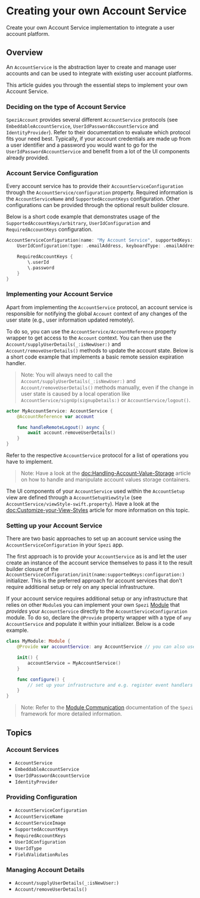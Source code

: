 # Creating your own Account Service

Create your own Account Service implementation to integrate a user account platform.

<!--
                  
This source file is part of the Spezi open-source project

SPDX-FileCopyrightText: 2023 Stanford University and the project authors (see CONTRIBUTORS.md)

SPDX-License-Identifier: MIT
             
-->

## Overview

An `AccountService` is the abstraction layer to create and manage user accounts and can be used to integrate with existing 
user account platforms.

This article guides you through the essential steps to implement your own Account Service.

### Deciding on the type of Account Service

`SpeziAccount` provides several different ``AccountService`` protocols (see ``EmbeddableAccountService``, ``UserIdPasswordAccountService`` and ``IdentityProvider``).
Refer to their documentation to evaluate which protocol fits your need best. Typically, if your account credentials are made up from a user identifier
and a password you would want to go for the ``UserIdPasswordAccountService`` and benefit from a lot of the UI components already provided.

### Account Service Configuration

Every account service has to provide their ``AccountServiceConfiguration`` through the ``AccountService/configuration`` property. Required information is
the ``AccountServiceName`` and ``SupportedAccountKeys`` configuration. Other configurations can be provided through the optional result builder closure.

Below is a short code example that demonstrates usage of the ``SupportedAccountKeys/arbitrary``, ``UserIdConfiguration`` and ``RequiredAccountKeys`` configuration.

```swift
AccountServiceConfiguration(name: "My Account Service", supportedKeys: .arbitrary) {
    UserIdConfiguration(type: .emailAddress, keyboardType: .emailAddress) // the default for this configuration

    RequiredAccountKeys {
        \.userId
        \.password
    }
}
```

### Implementing your Account Service

Apart from implementing the ``AccountService`` protocol, an account service is responsible for notifying the global ``Account`` context
of any changes of the user state (e.g., user information updated remotely).

To do so, you can use the ``AccountService/AccountReference`` property wrapper to get access to the ``Account`` context.
You can then use the ``Account/supplyUserDetails(_:isNewUser:)`` and ``Account/removeUserDetails()`` methods
to update the account state.
Below is a short code example that implements a basic remote session expiration handler.

> Note: You will always need to call the ``Account/supplyUserDetails(_:isNewUser:)`` and ``Account/removeUserDetails()`` methods manually,
even if the change in user state is caused by a local operation like ``AccountService/signUp(signupDetails:)`` or ``AccountService/logout()``.

```swift
actor MyAccountService: AccountService {
    @AccountReference var account

    func handleRemoteLogout() async {
        await account.removeUserDetails()
    }
}
```

Refer to the respective ``AccountService`` protocol for a list of operations you have to implement.

> Note: Have a look at the <doc:Handling-Account-Value-Storage> article on how to handle and manipulate account values storage containers.

The UI components of your ``AccountService`` used within the ``AccountSetup`` view are defined through a ``AccountSetupViewStyle`` (see ``AccountService/viewStyle-swift.property``).
Have a look at the <doc:Customize-your-View-Styles> article for more information on this topic.

### Setting up your Account Service

There are two basic approaches to set up an account service using the ``AccountServiceConfiguration`` in your `Spezi` app.

The first approach is to provide your ``AccountService`` as is and let the user create an instance of the account service themselves to
pass it to the result builder closure of the ``AccountServiceConfiguration/init(name:supportedKeys:configuration:)`` initializer.
This is the preferred approach for account services that don't require additional setup or rely on any special infrastructure.

If your account service requires additional setup or any infrastructure that relies on other `Module`s you can implement
your own `Spezi` [Module](https://swiftpackageindex.com/stanfordspezi/spezi/documentation/spezi/module) that _provides_ your
``AccountService`` directly to the ``AccountServiceConfiguration`` module. To do so, declare the `@Provide` property wrapper with a type of
`any AccountService` and populate it within your initializer. Below is a code example.

```swift
class MyModule: Module {
    @Provide var accountService: any AccountService // you can also use a type of [any AccountService] to provide multiple with a single @Provide

    init() {
        accountService = MyAccountService()
    }

    func configure() {
        // set up your infrastructure and e.g. register event handlers to the `accountService`
    }
}
```

> Note: Refer to the [Module Communication](https://swiftpackageindex.com/stanfordspezi/spezi/documentation/spezi/module-communication) documentation
    of the `Spezi` framework for more detailed information.


## Topics

### Account Services

- ``AccountService``
- ``EmbeddableAccountService``
- ``UserIdPasswordAccountService``
- ``IdentityProvider``

### Providing Configuration

- ``AccountServiceConfiguration``
- ``AccountServiceName``
- ``AccountServiceImage``
- ``SupportedAccountKeys``
- ``RequiredAccountKeys``
- ``UserIdConfiguration``
- ``UserIdType``
- ``FieldValidationRules``

### Managing Account Details

- ``Account/supplyUserDetails(_:isNewUser:)``
- ``Account/removeUserDetails()``
